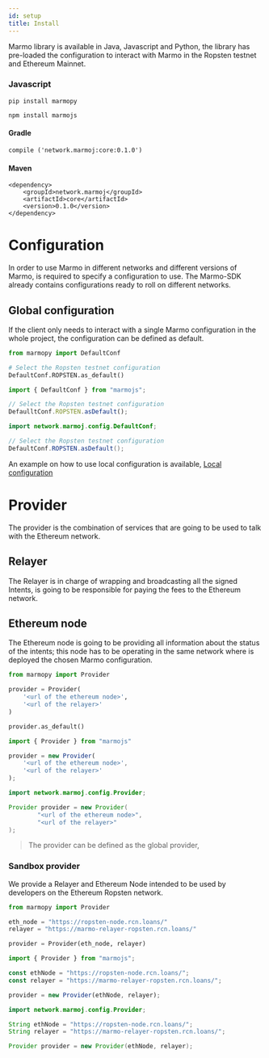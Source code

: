 ```yaml
---
id: setup
title: Install
---
```


Marmo library is available in Java, Javascript and Python, the library has pre-loaded the configuration to interact with Marmo in the Ropsten testnet and Ethereum Mainnet.

### Javascript

<!--DOCUSAURUS_CODE_TABS-->
<!--Python-->
```shell
pip install marmopy
```
<!--JavaScript-->
```shell
npm install marmojs
```
<!--Java-->
#### Gradle
```shell
compile ('network.marmoj:core:0.1.0')
```
#### Maven
```shell
<dependency>
    <groupId>network.marmoj</groupId>
    <artifactId>core</artifactId>
    <version>0.1.0</version>
</dependency>
```
<!--END_DOCUSAURUS_CODE_TABS-->

# Configuration

In order to use Marmo in different networks and different versions of Marmo, is required to specify a configuration to use. The Marmo-SDK already contains configurations ready to roll on different networks.

## Global configuration

If the client only needs to interact with a single Marmo configuration in the whole project, the configuration can be defined as default.

<!--DOCUSAURUS_CODE_TABS-->
<!--Python-->
```python
from marmopy import DefaultConf

# Select the Ropsten testnet configuration
DefaultConf.ROPSTEN.as_default()
```
<!--JavaScript-->
```js
import { DefaultConf } from "marmojs";

// Select the Ropsten testnet configuration
DefaulltConf.ROPSTEN.asDefault();
```
<!--Java-->
```java
import network.marmoj.config.DefaultConf;

// Select the Ropsten testnet configuration
DefaultConf.ROPSTEN.asDefault();
```
<!--END_DOCUSAURUS_CODE_TABS-->

An example on how to use local configuration is available, [Local configuration](wallet#using-a-custom-configuration)

# Provider

The provider is the combination of services that are going to be used to talk with the Ethereum network.

## Relayer

The Relayer is in charge of wrapping and broadcasting all the signed Intents, is going to be responsible for paying the fees to the Ethereum network.

## Ethereum node

The Ethereum node is going to be providing all information about the status of the intents; this node has to be operating in the same network where is deployed the chosen Marmo configuration.


<!--DOCUSAURUS_CODE_TABS-->
<!--Python-->
```python
from marmopy import Provider

provider = Provider(
    '<url of the ethereum node>',
    '<url of the relayer>'
)

provider.as_default()
```
<!--JavaScript-->
```js
import { Provider } from "marmojs"

provider = new Provider(
    '<url of the ethereum node>',
    '<url of the relayer>'
);
```
<!--Java-->
```java
import network.marmoj.config.Provider;

Provider provider = new Provider(
        "<url of the ethereum node>", 
        "<url of the relayer>"
);
```
<!--END_DOCUSAURUS_CODE_TABS-->
> The provider can be defined as the global provider, 

### Sandbox provider

We provide a Relayer and Ethereum Node intended to be used by developers on the Ethereum Ropsten network.

<!--DOCUSAURUS_CODE_TABS-->
<!--Python-->
```python
from marmopy import Provider

eth_node = "https://ropsten-node.rcn.loans/"
relayer = "https://marmo-relayer-ropsten.rcn.loans/"

provider = Provider(eth_node, relayer)
```
<!--JavaScript-->
```js
import { Provider } from "marmojs";

const ethNode = "https://ropsten-node.rcn.loans/";
const relayer = "https://marmo-relayer-ropsten.rcn.loans/";

provider = new Provider(ethNode, relayer);
```
<!--Java-->
```java
import network.marmoj.config.Provider;

String ethNode = "https://ropsten-node.rcn.loans/";
String relayer = "https://marmo-relayer-ropsten.rcn.loans/";

Provider provider = new Provider(ethNode, relayer);
```
<!--END_DOCUSAURUS_CODE_TABS-->
